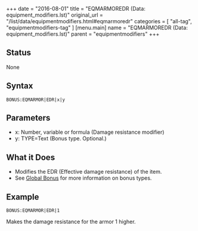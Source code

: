 +++
date = "2016-08-01"
title = "EQMARMOREDR (Data: equipment_modifiers.lst)"
original_url = "/list/data/equipmentmodifiers.html#eqmarmoredr"
categories = [ "all-tag", "equipmentmodifiers-tag" ]
[menu.main]
    name = "EQMARMOREDR (Data: equipment_modifiers.lst)"
    parent = "equipmentmodifiers"
+++

## Status

None

## Syntax

`BONUS:EQMARMOR|EDR|x|y`

## Parameters

-   x: Number, variable or formula (Damage
    resistance modifier)
-   y: TYPE=Text (Bonus type. Optional.)



What it Does
------------

-   Modifies the EDR (Effective damage resistance) of the item.
-   See [Global Bonus](/list/global/bonus.html) for more information on
    bonus types.

Example
-------

`BONUS:EQMARMOR|EDR|1`

Makes the damage resistance for the armor 1 higher.

